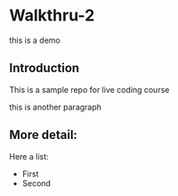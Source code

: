 # Walkthru-2
this is a demo
## Introduction
This is a sample repo for live coding course

this is another paragraph

## More detail:
Here a list:

- First
- Second
